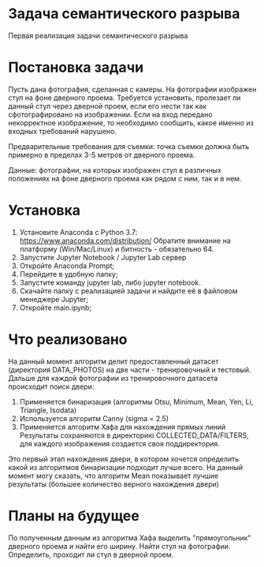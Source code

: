 # Задача семантического разрыва
Первая реализация задачи семантического разрыва

# Постановка задачи
Пусть дана фотография, сделанная с камеры. На фотографии изображен стул на фоне дверного проема. Требуется установить, пролезает ли данный стул через дверной проем, если его нести так как сфотографировано на изображении. Если на вход передано некорректное изображение, то необходимо сообщить, какое именно из входных требований нарушено.

Предварительные требования для съемки: точка съемки должна быть примерно в пределах 3-5 метров от дверного проема.

Данные: фотографии, на которых изображен стул в различных положениях на фоне дверного проема как рядом с ним, так и в нем.

# Установка
1. Установите Anaconda с Python 3.7: https://www.anaconda.com/distribution/
   Обратите внимание на платформу (Win/Mac/Linux) и битность - обязательно 64.
2. Запустите Jupyter Notebook / Jupyter Lab сервер
3. Откройте Anaconda Prompt;
4. Перейдите в удобную папку;
5. Запустите команду jupyter lab, либо jupyter notebook.
6. Скачайте папку с реализацией задачи и найдите её в файловом менеджере Jupyter;
7. Откройте main.ipynb;

# Что реализовано
На данный момент алгоритм делит предоставленный датасет (директория DATA_PHOTOS) на две части - тренировочный и тестовый.
Дальше для каждой фотографии из тренировочного датасета происходит поиск двери:
1. Применяется бинаризация (алгоритмы Otsu, Minimum, Mean, Yen, Li, Triangle, Isodata)
2. Используется алгоритм Canny (sigma = 2.5)
3. Применяется алгоритм Хафа для нахождения прямых линий
Результаты сохраняются в директорию COLLECTED_DATA/FILTERS, для каждого изображения создается своя поддиректория.

Это первый этап нахождения двери, в котором хочется определить какой из алгоритмов бинаризации подходит лучше всего.
На данный момент могу сказать, что алгоритм Mean показывает лучшие результаты (большее количество верного нахождения двери)

# Планы на будущее
По полученным данным из алгоритма Хафа выделить "прямоугольник" дверного проема и найти его ширину.
Найти стул на фотографии.
Определить, проходит ли стул в дверной проем.
